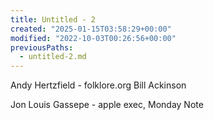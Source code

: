 ```yaml
---
title: Untitled - 2
created: "2025-01-15T03:58:29+00:00"
modified: "2022-10-03T00:26:56+00:00"
previousPaths:
  - untitled-2.md
---
```

Andy Hertzfield - folklore.org
Bill Ackinson

Jon Louis Gassepe - apple exec, Monday Note

